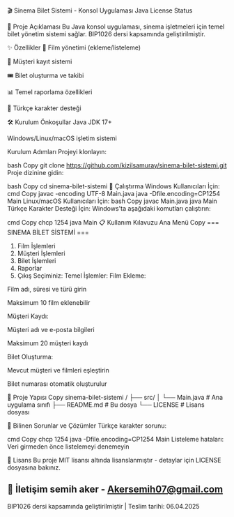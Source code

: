 🎬 Sinema Bilet Sistemi - Konsol Uygulaması
Java
License
Status

📜 Proje Açıklaması
Bu Java konsol uygulaması, sinema işletmeleri için temel bilet yönetim sistemi sağlar. BIP1026 dersi kapsamında geliştirilmiştir.

✨ Özellikler
🎥 Film yönetimi (ekleme/listeleme)

👥 Müşteri kayıt sistemi

🎟️ Bilet oluşturma ve takibi

📊 Temel raporlama özellikleri

🔄 Türkçe karakter desteği

🛠️ Kurulum
Önkoşullar
Java JDK 17+

Windows/Linux/macOS işletim sistemi

Kurulum Adımları
Projeyi klonlayın:

bash
Copy
git clone https://github.com/kizilsamuray/sinema-bilet-sistemi.git
Proje dizinine gidin:

bash
Copy
cd sinema-bilet-sistemi
🚀 Çalıştırma
Windows Kullanıcıları İçin:
cmd
Copy
javac -encoding UTF-8 Main.java
java -Dfile.encoding=CP1254 Main
Linux/macOS Kullanıcıları İçin:
bash
Copy
javac Main.java
java Main
Türkçe Karakter Desteği İçin:
Windows'ta aşağıdaki komutları çalıştırın:

cmd
Copy
chcp 1254
java Main
📋 Kullanım Kılavuzu
Ana Menü
Copy
=== SINEMA BİLET SİSTEMİ ===
1. Film İşlemleri
2. Müşteri İşlemleri
3. Bilet İşlemleri
4. Raporlar
0. Çıkış
Seçiminiz: 
Temel İşlemler:
Film Ekleme:

Film adı, süresi ve türü girin

Maksimum 10 film eklenebilir

Müşteri Kaydı:

Müşteri adı ve e-posta bilgileri

Maksimum 20 müşteri kaydı

Bilet Oluşturma:

Mevcut müşteri ve filmleri eşleştirin

Bilet numarası otomatik oluşturulur

📂 Proje Yapısı
Copy
sinema-bilet-sistemi
/
├── src/
│   └── Main.java          # Ana uygulama sınıfı
├── README.md              # Bu dosya
└── LICENSE                # Lisans dosyası

🐛 Bilinen Sorunlar ve Çözümler
Türkçe karakter sorunu:

cmd
Copy
chcp 1254
java -Dfile.encoding=CP1254 Main
Listeleme hataları: Veri girmeden önce listelemeyi denemeyin 

📜 Lisans
Bu proje MIT lisansı altında lisanslanmıştır - detaylar için LICENSE dosyasına bakınız.

📧 İletişim
semih aker - Akersemih07@gmail.com
-----------------------------------
BIP1026 dersi kapsamında geliştirilmiştir | Teslim tarihi: 06.04.2025
